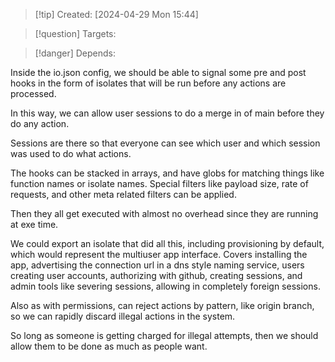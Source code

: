 
>[!tip] Created: [2024-04-29 Mon 15:44]

>[!question] Targets: 

>[!danger] Depends: 

Inside the io.json config, we should be able to signal some pre and post hooks in the form of isolates that will be run before any actions are processed.

In this way, we can allow user sessions to do a merge in of main before they do any action.

Sessions are there so that everyone can see which user and which session was used to do what actions.

The hooks can be stacked in arrays, and have globs for matching things like function names or isolate names.  Special filters like payload size, rate of requests, and other meta related filters can be applied.

Then they all get executed with almost no overhead since they are running at exe time.

We could export an isolate that did all this, including provisioning by default, which would represent the multiuser app interface.  Covers installing the app, advertising the connection url in a dns style naming service, users creating user accounts, authorizing with github, creating sessions, and admin tools like severing sessions, allowing in completely foreign sessions.

Also as with permissions, can reject actions by pattern, like origin branch, so we can rapidly discard illegal actions in the system.

So long as someone is getting charged for illegal attempts, then we should allow them to be done as much as people want.